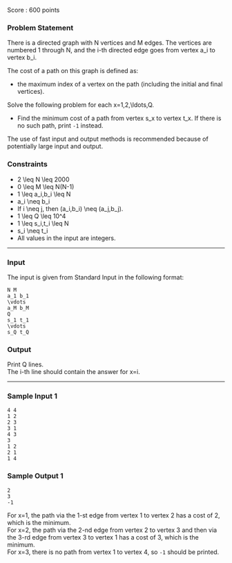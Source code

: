 Score : 600 points

### Problem Statement

There is a directed graph with N vertices and M edges. The vertices are numbered 1 through N, and the i-th directed edge goes from vertex a\_i to vertex b\_i.

The cost of a path on this graph is defined as:

* the maximum index of a vertex on the path (including the initial and final vertices).

Solve the following problem for each x=1,2,\ldots,Q.

* Find the minimum cost of a path from vertex s\_x to vertex t\_x. If there is no such path, print `-1` instead.

The use of fast input and output methods is recommended because of potentially large input and output.

### Constraints

* 2 \leq N \leq 2000
* 0 \leq M \leq N(N-1)
* 1 \leq a\_i,b\_i \leq N
* a\_i \neq b\_i
* If i \neq j, then (a\_i,b\_i) \neq (a\_j,b\_j).
* 1 \leq Q \leq 10^4
* 1 \leq s\_i,t\_i \leq N
* s\_i \neq t\_i
* All values in the input are integers.

---

### Input

The input is given from Standard Input in the following format:

```
N M
a_1 b_1
\vdots
a_M b_M
Q
s_1 t_1
\vdots
s_Q t_Q
```

### Output

Print Q lines.  
The i-th line should contain the answer for x=i.

---

### Sample Input 1

```
4 4
1 2
2 3
3 1
4 3
3
1 2
2 1
1 4
```

### Sample Output 1

```
2
3
-1
```

For x=1, the path via the 1-st edge from vertex 1 to vertex 2 has a cost of 2, which is the minimum.  
For x=2, the path via the 2-nd edge from vertex 2 to vertex 3 and then via the 3-rd edge from vertex 3 to vertex 1 has a cost of 3, which is the minimum.  
For x=3, there is no path from vertex 1 to vertex 4, so `-1` should be printed.